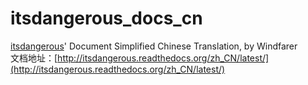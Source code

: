 # itsdangerous_docs_cn
[itsdangerous](https://github.com/mitsuhiko/itsdangerous)' Document Simplified Chinese Translation, by Windfarer  
文档地址：[http://itsdangerous.readthedocs.org/zh_CN/latest/](http://itsdangerous.readthedocs.org/zh_CN/latest/)
